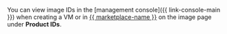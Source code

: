 You can view image IDs in the [management console]({{ link-console-main }}) when creating a VM or in [{{ marketplace-name }}](/marketplace) on the image page under **Product IDs**.